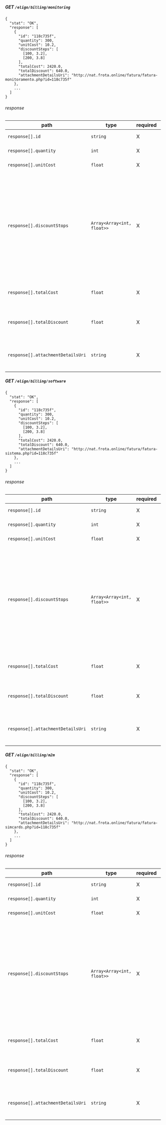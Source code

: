 ##### GET `/eligo/billing/monitoring`

    {
      "stat": "OK",
      "response": [
        {
          "id": "118c735f",
          "quantity": 300,
          "unitCost": 10.2,
          "discountSteps": [
            [100, 3.2],
            [200, 3.8]
          ],
          "totalCost": 2420.0,
          "totalDiscount": 640.0,
          "attachmentDetailsUri": "http://nat.frota.online/fatura/fatura-monitoramento.php?id=118c735f"
        },
        ...
      ]
    }
    

###### response

  path | type | required | description
  --------- | ---- | --------- | -----
  `response[].id` | `string` | X | The contract id
  `response[].quantity` | `int` | X | Quantity of items
  `response[].unitCost` | `float` | X | Cost per unit
  `response[].discountStops` | `Array<Array<int, float>>` | X | Discount steps on each item, position 0 is the step, beyond the value specified the discount should be aplied for every unit, value and position 2 is the discount
  `response[].totalCost` | `float` | X | Total cost with discount applied
  `response[].totalDiscount` | `float` | X | The total discount applied to the total cost
  `response[].attachmentDetailsUri` | `string` | X | The detailed billing PDF URI for download
  
  
##### GET `/eligo/billing/software`

    {
      "stat": "OK",
      "response": [
        {
          "id": "118c735f",
          "quantity": 300,
          "unitCost": 10.2,
          "discountSteps": [
            [100, 3.2],
            [200, 3.8]
          ],
          "totalCost": 2420.0,
          "totalDiscount": 640.0,
          "attachmentDetailsUri": "http://nat.frota.online/fatura/fatura-sistema.php?id=118c735f"
        },
        ...
      ]
    }
    

###### response

  path | type | required | description
  --------- | ---- | --------- | -----
  `response[].id` | `string` | X | The contract id
  `response[].quantity` | `int` | X | Quantity of items
  `response[].unitCost` | `float` | X | Cost per unit
  `response[].discountStops` | `Array<Array<int, float>>` | X | Discount steps on each item, position 0 is the step, beyond the value specified the discount should be aplied for every unit, value and position 2 is the discount
  `response[].totalCost` | `float` | X | Total cost with discount applied
  `response[].totalDiscount` | `float` | X | The total discount applied to the total cost
  `response[].attachmentDetailsUri` | `string` | X | The detailed billing PDF URI for download
  
  
##### GET `/eligo/billing/m2m`

    {
      "stat": "OK",
      "response": [
        {
          "id": "118c735f",
          "quantity": 300,
          "unitCost": 10.2,
          "discountSteps": [
            [100, 3.2],
            [200, 3.8]
          ],
          "totalCost": 2420.0,
          "totalDiscount": 640.0,
          "attachmentDetailsUri": "http://nat.frota.online/fatura/fatura-simcards.php?id=118c735f"
        },
        ...
      ]
    }
    

###### response

  path | type | required | description
  --------- | ---- | --------- | -----
  `response[].id` | `string` | X | The contract id
  `response[].quantity` | `int` | X | Quantity of items
  `response[].unitCost` | `float` | X | Cost per unit
  `response[].discountStops` | `Array<Array<int, float>>` | X | Discount steps on each item, position 0 is the step, beyond the value specified the discount should be aplied for every unit, value and position 2 is the discount
  `response[].totalCost` | `float` | X | Total cost with discount applied
  `response[].totalDiscount` | `float` | X | The total discount applied to the total cost
  `response[].attachmentDetailsUri` | `string` | X | The detailed billing PDF URI for download
